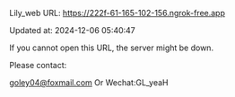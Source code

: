 Lily_web URL: https://222f-61-165-102-156.ngrok-free.app

Updated at: 2024-12-06 05:40:47

If you cannot open this URL, the server might be down.

Please contact: 

goley04@foxmail.com Or Wechat:GL_yeaH